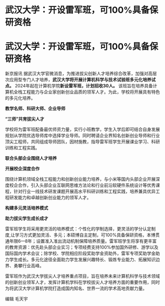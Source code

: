# 武汉大学：开设雷军班，可100%具备保研资格

# 武汉大学：开设雷军班，可100%具备保研资格

新京报讯 据武汉大学官微消息，为推进拔尖创新人才培养综合改革，加强对高层次应用型专门人才培养，**武汉大学将开展计算机科学与技术试验班多元化培养试点。**
2024年起在计算机学院**新设雷军班，计划招收30人。**
该班旨在培养具备计算机全栈工程能力与企业家创新创业品质的领军人才。为此，学校将开展具有特色的多元化培养。

**教学名师、科研大师、企业导师**

**“三师”共育拔尖人才**

学校将为雷军班配备最优师资力量，实行小班教学，学生入学后即可结合自身发展规划从学院优选导师库中选择学业导师。同时聘请企业界知名创新创业导师和行业顶尖工程师，共同组成导师团队，因材施教，指导雷军班学生开展课业学习、科研训练和工程实践。

**联合头部企业围绕人才培养**

**开展校企深度合作**

围绕计算机领域全栈工程能力和创新创业能力培养，与小米等国内头部企业开展深度校企合作，引入头部企业互联网思维方法论和行业前沿软硬件系统设计等优秀课程，针对行业一线技术研发课题开展高水平科研训练和工程实践，培养兼具优异工程研发能力和卓越创新创业能力的领军人才。

**构建多元灵活培养模式**

**助力拔尖学生成长成才**

雷军班学生将采用更灵活的培养模式：个性化的学制选择，更灵活的学分认定制度,让学习方式更加灵活、多元；本硕博自主定制，可100%具备保研资格，本博贯通年限6—8年；设置准入准出流动机制保障培养质量。雷军班学生将享有更丰富的教育资源：优先赴头部企业实习；专项经费支持100%参加国外研修、游学以及国际国内学术会议；除学校、学院相应阶段奖助学金资助外，雷军专项奖助学金助力学生成长。多元化途径全面助力学生发展兴趣特长、锻炼专业能力、拓展知识边界、勇攀行业高峰。

雷军班作为武汉大学拔尖人才培养重点项目，旨在培养未来计算机科学与技术领域的创新创业领军人才，发挥计算机学科在学校拔尖人才培养方面的重要作用，同时为将武汉大学计算机学院打造成国内知名、世界一流的学术高地贡献力量。

编辑 毛天宇

